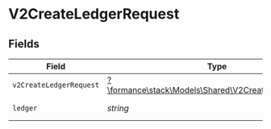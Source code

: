 # V2CreateLedgerRequest


## Fields

| Field                                                                                                | Type                                                                                                 | Required                                                                                             | Description                                                                                          | Example                                                                                              |
| ---------------------------------------------------------------------------------------------------- | ---------------------------------------------------------------------------------------------------- | ---------------------------------------------------------------------------------------------------- | ---------------------------------------------------------------------------------------------------- | ---------------------------------------------------------------------------------------------------- |
| `v2CreateLedgerRequest`                                                                              | [?\formance\stack\Models\Shared\V2CreateLedgerRequest](../../Models/Shared/V2CreateLedgerRequest.md) | :heavy_minus_sign:                                                                                   | N/A                                                                                                  |                                                                                                      |
| `ledger`                                                                                             | *string*                                                                                             | :heavy_check_mark:                                                                                   | Name of the ledger.                                                                                  | ledger001                                                                                            |